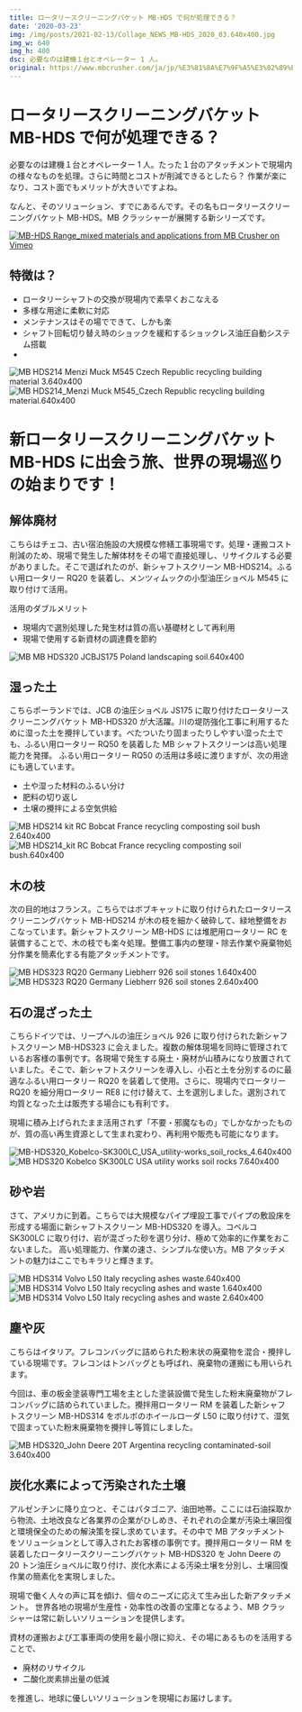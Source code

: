 ```yaml
---
title: ロータリースクリーニングバケット MB-HDS で何が処理できる？
date: '2020-03-23'
img: /img/posts/2021-02-13/Collage_NEWS_MB-HDS_2020_03.640x400.jpg
img_w: 640
img_h: 400
dsc: 必要なのは建機１台とオペレーター 1 人。
original: https://www.mbcrusher.com/ja/jp/%E3%81%8A%E7%9F%A5%E3%82%89%E3%81%9B/news/%E3%83%AD%E3%83%BC%E3%82%BF%E3%83%AA%E3%83%BC%E3%82%B9%E3%82%AF%E3%83%AA%E3%83%BC%E3%83%8B%E3%83%B3%E3%82%B0%E3%83%90%E3%82%B1%E3%83%83%E3%83%88mb-hds%E3%81%A7%E4%BD%95%E3%81%8C%E5%87%A6%E7%90%86%E3%81%A7%E3%81%8D%E3%82%8B%EF%BC%9F
---
```


# ロータリースクリーニングバケット MB-HDS で何が処理できる？
必要なのは建機１台とオペレーター 1 人。たった１台のアタッチメントで現場内の様々なものを処理。さらに時間とコストが削減できるとしたら？
作業が楽になり、コスト面でもメリットが大きいですよね。

なんと、そのソリューション、すでにあるんです。その名もロータリースクリーニングバケット MB-HDS。MB クラッシャーが展開する新シリーズです。

<a href="https://vimeo.com/395900246" target="_blank">
<img 
    src="https://i.vimeocdn.com/filter/overlay?src0=https://i.vimeocdn.com/video/862389820_1280.jpg&src1=https://mb-next-eight.vercel.app/img/overlay/play_ymb.png"
    alt="MB-HDS Range_mixed materials and applications from MB Crusher on Vimeo"
    class="rounded-2xl"
/>
</a>

## 特徴は？
- ロータリーシャフトの交換が現場内で素早くおこなえる
- 多様な用途に柔軟に対応
- メンテナンスはその場でできて、しかも楽
- シャフト回転切り替え時のショックを緩和するショックレス油圧自動システム搭載
- 
<img 
    src="../img/posts/2020-03-23/MB-HDS214_Menzi-Muck-M545_Czech-Republic_recycling_building-material_3.640x400.png"
    alt="MB HDS214 Menzi Muck M545 Czech Republic recycling building material 3.640x400"
    class="rounded-2xl"
/>
<img 
    src="../img/posts/2020-03-23/MB-HDS214_Menzi-Muck-M545_Czech-Republic_recycling_building-material.640x400.png"
    alt="MB HDS214_Menzi Muck M545_Czech Republic recycling building material.640x400"
    class="rounded-2xl"
/>

# 新ロータリースクリーニングバケット MB-HDS に出会う旅、世界の現場巡りの始まりです！
## 解体廃材
こちらはチェコ、古い宿泊施設の大規模な修繕工事現場です。処理・運搬コスト削減のため、現場で発生した解体材をその場で直接処理し、リサイクルする必要がありました。そこで選ばれたのが、新シャフトスクリーン MB-HDS214。ふるい用ロータリー RQ20 を装着し、メンツィムックの小型油圧ショベル M545 に取り付けて活用。

活用のダブルメリット

- 現場内で選別処理した発生材は質の高い基礎材として再利用
- 現場で使用する新資材の調達費を節約

<img 
    src="../img/posts/2020-03-23/MB-HDS320_JCBJS175_Poland_landscaping_soil.640x400.png"
    alt="MB MB HDS320 JCBJS175 Poland landscaping soil.640x400"
    class="rounded-2xl"
/>

## 湿った土
こちらポーランドでは、JCB の油圧ショベル JS175 に取り付けたロータリースクリーニングバケット MB-HDS320 が大活躍。川の堤防強化工事に利用するために湿った土を攪拌しています。べたついたり固まったりしやすい湿った土でも、ふるい用ロータリー RQ50 を装着した MB シャフトスクリーンは高い処理能力を発揮。
ふるい用ロータリー RQ50 の活用は多岐に渡りますが、次の用途にも適しています。

- 土や湿った材料のふるい分け
- 肥料の切り返し
- 土壌の攪拌による空気供給

<img 
    src="../img/posts/2020-03-23/MB-HDS214_kit-RC_Bobcat_France_recycling_composting_soil_bush_2.640x400.png"
    alt="MB HDS214 kit RC Bobcat France recycling composting soil bush 2.640x400"
    class="rounded-2xl"
/>
<img 
    src="../img/posts/2020-03-23/MB-HDS214_kit-RC_Bobcat_France_recycling_composting_soil_bush.640x400.png"
    alt="MB HDS214_kit RC Bobcat France recycling composting soil bush.640x400"
    class="rounded-2xl"
/>

## 木の枝
次の目的地はフランス。こちらではボブキャットに取り付けられたロータリースクリーニングバケット MB-HDS214 が木の枝を細かく破砕して、緑地整備をおこなっています。新シャフトスクリーン MB-HDS には堆肥用ロータリー RC を装備することで、木の枝でも楽々処理。整備工事内の整理・除去作業や廃棄物処分作業を簡素化する有能アタッチメントです。

<img 
    src="../img/posts/2020-03-23/MB-HDS323_RQ20_Germany_Liebherr-926_soil_stones_1.640x400.jpg"
    alt="MB HDS323 RQ20 Germany Liebherr 926 soil stones 1.640x400"
    class="rounded-2xl"
/>
<img 
    src="../img/posts/2020-03-23/MB-HDS323_RQ20_Germany_Liebherr-926_soil_stones_2.640x400.jpg"
    alt="MB HDS323 RQ20 Germany Liebherr 926 soil stones 2.640x400"
    class="rounded-2xl"
/>

## 石の混ざった土
こちらドイツでは、リープヘルの油圧ショベル 926 に取り付けられた新シャフトスクリーン MB-HDS323 に会えました。複数の解体現場を同時に管理されているお客様の事例です。各現場で発生する廃土・廃材が山積みになり放置されていました。そこで、新シャフトスクリーンを導入し、小石と土を分別するのに最適なふるい用ロータリー RQ20 を装着して使用。さらに、現場内でロータリー RQ20 を細分用ロータリー RE8 に付け替えて、土を選別しました。選別されて均質となった土は販売する場合にも有利です。

現場に積み上げられたまま活用されず「不要・邪魔なもの」でしかなかったものが、質の高い再生資源として生まれ変わり、再利用や販売も可能になります。

<img 
    src="../img/posts/2020-03-23/MB-HDS320_Kobelco-SK300LC_USA_utility-works_soil_rocks_4.640x400.jpg"
    alt="MB-HDS320_Kobelco-SK300LC_USA_utility-works_soil_rocks_4.640x400"
    class="rounded-2xl"
/>
<img 
    src="../img/posts/2020-03-23/MB-HDS320_Kobelco-SK300LC_USA_utility-works_soil_rocks_7.640x400.jpg"
    alt="MB HDS320 Kobelco SK300LC USA utility works soil rocks 7.640x400"
    class="rounded-2xl"
/>

## 砂や岩
さて、アメリカに到着。こちらでは大規模なパイプ埋設工事でパイプの敷設床を形成する場面に新シャフトスクリーン MB-HDS320 を導入。コベルコ SK300LC に取り付け、岩が混ざった砂を選り分け、極めて効率的に作業をおこないました。
高い処理能力、作業の速さ、シンプルな使い方。MB アタッチメントの魅力はここでもキラリと輝きます。

<img 
    src="../img/posts/2020-03-23/MB-HDS314_Volvo-L50_Italy_recycling_ashes_waste.640x400.jpg"
    alt="MB HDS314 Volvo L50 Italy recycling ashes waste.640x400"
    class="rounded-2xl"
/>
<img 
    src="../img/posts/2020-03-23/MB-HDS314_Volvo-L50_Italy_recycling_ashes-and-waste_1.640x400.png"
    alt="MB HDS314 Volvo L50 Italy recycling ashes and waste 1.640x400"
    class="rounded-2xl"
/>
<img 
    src="../img/posts/2020-03-23/MB-HDS314_Volvo-L50_Italy_recycling_ashes-and-waste_2.640x400.png"
    alt="MB HDS314 Volvo L50 Italy recycling ashes and waste 2.640x400"
    class="rounded-2xl"
/>

## 塵や灰
こちらはイタリア。フレコンバッグに詰められた粉末状の廃棄物を混合・攪拌している現場です。フレコンはトンバッグとも呼ばれ、廃棄物の運搬にも用いられます。

今回は、車の板金塗装専門工場を主とした塗装設備で発生した粉末廃棄物がフレコンバッグに詰められていました。攪拌用ロータリー RM を装着した新シャフトスクリーン MB-HDS314 をボルボのホイールローダ L50 に取り付けて、湿気で固まっていた粉末廃棄物を攪拌し等質にしました。

<img 
    src="../img/posts/2020-03-23/MB-HDS320_John-Deere-20T_Argentina_recycling_contaminated-soil_3.640x400.jpg"
    alt="MB HDS320_John Deere 20T Argentina recycling contaminated-soil 3.640x400"
    class="rounded-2xl"
/>

## 炭化水素によって汚染された土壌
アルゼンチンに降り立つと、そこはパタゴニア、油田地帯。ここには石油採取から物流、土地改良など各業界の企業がひしめき、それぞれの企業が汚染土壌回復と環境保全のための解決策を探し求めています。その中で MB アタッチメントをソリューションとして導入されたお客様の事例です。攪拌用ロータリー RM を装着したロータリースクリーニングバケット MB-HDS320 を John Deere の 20 トン油圧ショベルに取り付け、炭化水素による汚染土壌を分別し、土壌回復作業の簡素化を実現しました。

現場で働く人々の声に耳を傾け、個々のニーズに応えて生み出した新アタッチメント。
世界各地の現場が生産性・効率性の改善の宝庫となるよう、MB クラッシャーは常に新しいソリューションを提供します。

資材の運搬および工事車両の使用を最小限に抑え、その場にあるものを活用することで、

- 廃材のリサイクル
- 二酸化炭素排出量の低減

を推進し、地球に優しいソリューションを現場にお届けします。

